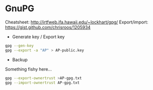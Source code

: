 # GnuPG

Cheatsheet:
http://irtfweb.ifa.hawaii.edu/~lockhart/gpg/
Export/import:
https://gist.github.com/chrisroos/1205934

- Generate key / Export key

~~~sh
gpg --gen-key
gpg --export -a "AP" > AP-public.key
~~~

- Backup

Something fishy here...

~~~sh
gpg --export-ownertrust >AP-gpg.txt
gpg --import-ownertrust AP-gpg.txt
~~~